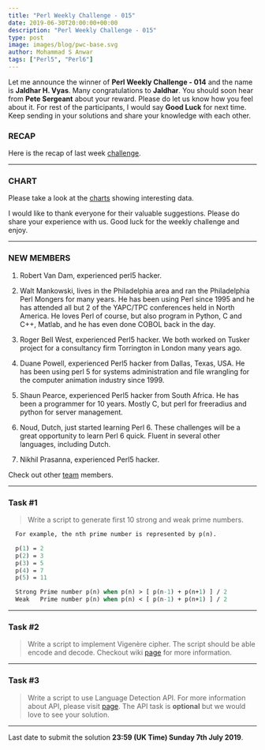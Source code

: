 ```yaml
---
title: "Perl Weekly Challenge - 015"
date: 2019-06-30T20:00:00+00:00
description: "Perl Weekly Challenge - 015"
type: post
image: images/blog/pwc-base.svg
author: Mohammad S Anwar
tags: ["Perl5", "Perl6"]
---
```

Let me announce the winner of **Perl Weekly Challenge - 014** and the name is **Jaldhar H. Vyas**. Many congratulations to **Jaldhar**. You should soon hear from **Pete Sergeant** about your reward. Please do let us know how you feel about it. For rest of the participants, I would say **Good Luck** for next time. Keep sending in your solutions and share your knowledge with each other.

### RECAP

Here is the recap of last week [challenge](/blog/recap-challenge-014).

***

### CHART

Please take a look at the [charts](/chart) showing interesting data.

I would like to thank everyone for their valuable suggestions. Please do share your experience with us.
Good luck for the weekly challenge and enjoy.

***

### NEW MEMBERS

1) Robert Van Dam, experienced perl5 hacker.

2) Walt Mankowski, lives in the Philadelphia area and ran the Philadelphia Perl Mongers for many years. He has been using Perl since 1995 and he has attended all but 2 of the YAPC/TPC conferences held in North America. He loves Perl of course, but also program in Python, C and C++, Matlab, and he has even done COBOL back in the day.

3) Roger Bell West, experienced Perl5 hacker. We both worked on Tusker project for a consultancy firm Torrington in London many years ago.

4) Duane Powell, experienced Perl5 hacker from Dallas, Texas, USA.  He has been using perl 5 for systems administration and file wrangling for the computer animation industry since 1999.

5) Shaun Pearce, experienced Perl5 hacker from South Africa. He has been a programmer for 10 years. Mostly C, but perl for freeradius and python for server management.

6) Noud, Dutch, just started learning Perl 6. These challenges will be a great opportunity to learn Perl 6 quick. Fluent in several other languages, including Dutch.

7) Nikhil Prasanna, experienced Perl5 hacker.

Check out other [team](/team) members.

***

### Task #1

> Write a script to generate first 10 strong and weak prime numbers.

```perl
  For example, the nth prime number is represented by p(n).

  p(1) = 2
  p(2) = 3
  p(3) = 5
  p(4) = 7
  p(5) = 11

  Strong Prime number p(n) when p(n) > [ p(n-1) + p(n+1) ] / 2
  Weak   Prime number p(n) when p(n) < [ p(n-1) + p(n+1) ] / 2
```

***

### Task #2

> Write a script to implement Vigenère cipher. The script should be able encode and decode. Checkout wiki [page](https://en.wikipedia.org/wiki/Vigen%C3%A8re_cipher) for more information.

***

### Task #3

> Write a script to use Language Detection API. For more information about API, please visit [page](https://detectlanguage.com/). The API task is **optional** but we would love to see your solution.

***

Last date to submit the solution **23:59 (UK Time) Sunday 7th July 2019**.

